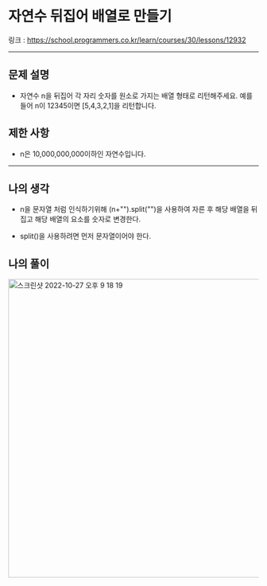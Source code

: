 # 자연수 뒤집어 배열로 만들기

링크 : https://school.programmers.co.kr/learn/courses/30/lessons/12932

---

## 문제 설명

- 자연수 n을 뒤집어 각 자리 숫자를 원소로 가지는 배열 형태로 리턴해주세요. 예를들어 n이 12345이면 [5,4,3,2,1]을 리턴합니다.

## 제한 사항

- n은 10,000,000,000이하인 자연수입니다.

---

## 나의 생각

- n을 문자열 처럼 인식하기위해 (n+"").split("")을 사용하여 자른 후 해당 배열을 뒤집고 해당 배열의 요소를 숫자로 변경한다.

- split()을 사용하려면 먼저 문자열이어야 한다.

## 나의 풀이

<img width="600" alt="스크린샷 2022-10-27 오후 9 18 19" src="https://user-images.githubusercontent.com/94230809/198282875-11445c9b-7f36-4a40-b21e-5c94271d5cf9.png">
